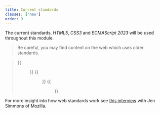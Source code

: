 ```yaml
---
title: Current standards
classes: ['now']
order: 9
---
```


The current standards, *HTML5*, *CSS3* and *ECMAScript 2023* will be used throughout this module.

>Be careful, you may find content on the web which uses older standards.


>{{<figure src="/images/html5_badge.svg" caption="HTML 5">}}
>{{<figure src="/images/css3_badge.svg" caption="CSS 3">}}
>{{<figure src="/images/javascript_badge.svg" caption="ES 2023">}}

For more insight into how web standards work see [this interview](https://upload.wikimedia.org/wikipedia/commons/transcoded/2/22/CSS_Standardization_-_The_State_of_the_Web.webm/CSS_Standardization_-_The_State_of_the_Web.webm.480p.vp9.webm) with Jen Simmons of Mozilla.
